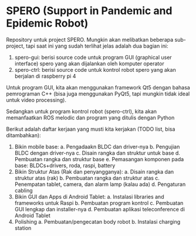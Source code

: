 # SPERO (Support in Pandemic and Epidemic Robot)

Repository untuk project SPERO. Mungkin akan melibatkan beberapa sub-project, tapi saat ini yang sudah terlihat jelas adalah dua bagian ini:
1. spero-gui: berisi source code untuk program GUI (graphical user interface) spero yang akan dijalankan oleh komputer operator
2. spero-ctrl: berisi source code untuk kontrol robot spero yang akan berjalan di raspberry pi 4

Untuk program GUI, kita akan menggunakan framework Qt5 dengan bahasa pemrograman C++ (bisa juga menggunakan PyQt5, tapi mungkin tidak ideal untuk video processing).

Sedangkan untuk program kontrol robot (spero-ctrl), kita akan memanfaatkan ROS melodic dan program yang ditulis dengan Python

Berikut adalah daftar kerjaan yang musti kita kerjakan (TODO list, bisa ditambahkan):
1. Bikin mobile base:
   a. Pengadaakn BLDC dan driver-nya 
   b. Pengujian BLDC dengan driver-nya
   c. Disain rangka dan struktur untuk base
   d. Pembuatan rangka dan struktur base
   e. Pemasangan komponen pada base: BLDCs+drivers, roda, raspi, battery
2. Bikin Struktur Atas (Rak dan penyangganya):
   a. Disain rangka dan struktur atas (rak)
   b. Pembuatan rangka dan struktur atas
   c. Penempatan tablet, camera, dan alarm lamp (kalau ada)
   d. Pengaturan cabling
3. Bikin GUI dan Apps di Android Tablet:
   a. Instalasi libraries and frameworks untuk Raspi
   b. Pembuatan program kontrol 
   c. Pembuatan GUI lengkap dan installer-nya
   d. Pembuatan aplikasi teleconference di Android Tablet
4. Polishing
   a. Pembuatan/pengecatan body robot
   b. Instalasi charging station
